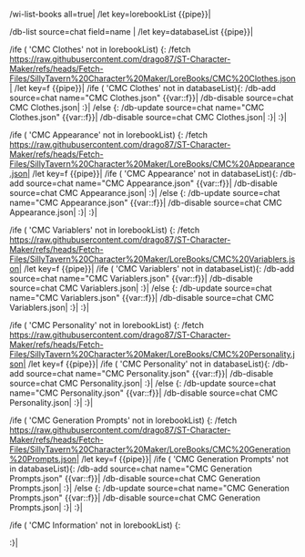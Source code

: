/wi-list-books all=true|
/let key=lorebookList {{pipe}}|

/db-list source=chat field=name |
/let key=databaseList {{pipe}}|

/ife ( 'CMC Clothes' not in lorebookList) {:
	/fetch https://raw.githubusercontent.com/drago87/ST-Character-Maker/refs/heads/Fetch-Files/SillyTavern%20Character%20Maker/LoreBooks/CMC%20Clothes.json|
	/let key=f {{pipe}}|
	/ife ( 'CMC Clothes' not in databaseList){:
		/db-add source=chat name="CMC Clothes.json" {{var::f}}|
		/db-disable source=chat CMC Clothes.json|
	:}|
	/else {:
		/db-update source=chat name="CMC Clothes.json" {{var::f}}|
		/db-disable source=chat CMC Clothes.json|
	:}|
:}|

/ife ( 'CMC Appearance' not in lorebookList) {:
	/fetch https://raw.githubusercontent.com/drago87/ST-Character-Maker/refs/heads/Fetch-Files/SillyTavern%20Character%20Maker/LoreBooks/CMC%20Appearance.json|
	/let key=f {{pipe}}|
	/ife ( 'CMC Appearance' not in databaseList){:
		/db-add source=chat name="CMC Appearance.json" {{var::f}}|
		/db-disable source=chat CMC Appearance.json|
	:}|
	/else {:
		/db-update source=chat name="CMC Appearance.json" {{var::f}}|
		/db-disable source=chat CMC Appearance.json|
	:}|
:}|

/ife ( 'CMC Variablers' not in lorebookList) {:
	/fetch https://raw.githubusercontent.com/drago87/ST-Character-Maker/refs/heads/Fetch-Files/SillyTavern%20Character%20Maker/LoreBooks/CMC%20Variablers.json|
	/let key=f {{pipe}}|
	/ife ( 'CMC Variablers' not in databaseList){:
		/db-add source=chat name="CMC Variablers.json" {{var::f}}|
		/db-disable source=chat CMC Variablers.json|
	:}|
	/else {:
		/db-update source=chat name="CMC Variablers.json" {{var::f}}|
		/db-disable source=chat CMC Variablers.json|
	:}|
:}|

/ife ( 'CMC Personality' not in lorebookList) {:
	/fetch https://raw.githubusercontent.com/drago87/ST-Character-Maker/refs/heads/Fetch-Files/SillyTavern%20Character%20Maker/LoreBooks/CMC%20Personality.json|
	/let key=f {{pipe}}|
	/ife ( 'CMC Personality' not in databaseList){:
		/db-add source=chat name="CMC Personality.json" {{var::f}}|
		/db-disable source=chat CMC Personality.json|
	:}|
	/else {:
		/db-update source=chat name="CMC Personality.json" {{var::f}}|
		/db-disable source=chat CMC Personality.json|
	:}|
:}|

/ife ( 'CMC Generation Prompts' not in lorebookList) {:
	/fetch https://raw.githubusercontent.com/drago87/ST-Character-Maker/refs/heads/Fetch-Files/SillyTavern%20Character%20Maker/LoreBooks/CMC%20Generation%20Prompts.json|
	/let key=f {{pipe}}|
	/ife ( 'CMC Generation Prompts' not in databaseList){:
		/db-add source=chat name="CMC Generation Prompts.json" {{var::f}}|
		/db-disable source=chat CMC Generation Prompts.json|
	:}|
	/else {:
		/db-update source=chat name="CMC Generation Prompts.json" {{var::f}}|
		/db-disable source=chat CMC Generation Prompts.json|
	:}|
:}|

/ife ( 'CMC Information' not in lorebookList) {:

:}|